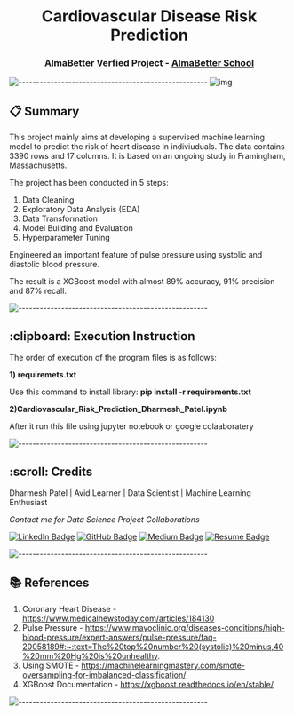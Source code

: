 <h1 align="center"> Cardiovascular Disease Risk Prediction </h1>
<h3 align="center"> AlmaBetter Verfied Project - <a href="https://www.almabetter.com/"> AlmaBetter School </a> </h5>

![-----------------------------------------------------](https://raw.githubusercontent.com/andreasbm/readme/master/assets/lines/rainbow.png)
![img](https://www.nsmedicaldevices.com/wp-content/uploads/sites/2/2021/02/shutterstock_1803082342.jpg)

## 📋 Summary
This project mainly aims at developing a supervised machine learning model to predict the risk of heart disease in indiviuduals.
The data contains 3390 rows and 17 columns. It is based on an ongoing study in Framingham, Massachusetts.

The project has been conducted in 5 steps:
1. Data Cleaning
2. Exploratory Data Analysis (EDA)
3. Data Transformation
4. Model Building and Evaluation
5. Hyperparameter Tuning

Engineered an important feature of pulse pressure using systolic and diastolic blood pressure.

The result is a XGBoost model with almost 89% accuracy, 91% precision and 87% recall.

![-----------------------------------------------------](https://raw.githubusercontent.com/andreasbm/readme/master/assets/lines/rainbow.png)

<h2> :clipboard: Execution Instruction</h2>
<p>The order of execution of the program files is as follows:</p>

<p><b>1) requiremets.txt</b></p>
<p>Use this command to install library: <b>pip install -r requirements.txt</b></p>


<p><b>2)Cardiovascular_Risk_Prediction_Dharmesh_Patel.ipynb</b></p>
<p>After it run this file using jupyter notebook or google colaaboratery</p>

![-----------------------------------------------------](https://raw.githubusercontent.com/andreasbm/readme/master/assets/lines/rainbow.png)

<h2 id="credits"> :scroll: Credits</h2>

Dharmesh Patel | Avid Learner | Data Scientist | Machine Learning Enthusiast

<p> <i> Contact me for Data Science Project Collaborations</i></p>


[![LinkedIn Badge](https://img.shields.io/badge/LinkedIn-0077B5?style=for-the-badge&logo=linkedin&logoColor=white)](https://www.linkedin.com/in/dharmesh-patel-dc17)
[![GitHub Badge](https://img.shields.io/badge/GitHub-100000?style=for-the-badge&logo=github&logoColor=white)](https://github.com/dharmesh-data)
[![Medium Badge](https://img.shields.io/badge/Medium-1DA1F2?style=for-the-badge&logo=medium&logoColor=white)](https://medium.com/@dp76070)
[![Resume Badge](https://img.shields.io/badge/resume-0077B5?style=for-the-badge&logo=resume&logoColor=white)](https://drive.google.com/file/d/1EIOHkS5HxVinOJTSDEDtSDw9NDNfXGL4/view?usp=sharing)

![-----------------------------------------------------](https://raw.githubusercontent.com/andreasbm/readme/master/assets/lines/rainbow.png)

## 📚 References
1. Coronary Heart Disease - https://www.medicalnewstoday.com/articles/184130
2. Pulse Pressure - https://www.mayoclinic.org/diseases-conditions/high-blood-pressure/expert-answers/pulse-pressure/faq-20058189#:~:text=The%20top%20number%20(systolic)%20minus,40%20mm%20Hg%20is%20unhealthy.
3. Using SMOTE - https://machinelearningmastery.com/smote-oversampling-for-imbalanced-classification/
4. XGBoost Documentation - https://xgboost.readthedocs.io/en/stable/

![-----------------------------------------------------](https://raw.githubusercontent.com/andreasbm/readme/master/assets/lines/rainbow.png)
